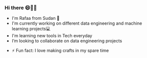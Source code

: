 ### Hi there 😄👋👋
- I'm Rafaa from Sudan 🏡
- I'm currently working on different data engineering and machine learning projects💻
- I'm learning new tools in Tech everyday
- I’m looking to collaborate on data engineering projects
<!-- - Reach me [![website](./icons/twitter-light.png)](https://twitter.com/RafaaAhmed19#gh-light-mode-only)
[![website](./icons/twitter-dark.png)](https://twitter.com/RafaaAhmed19#gh-dark-mode-only)
&nbsp;&nbsp;
[![website](./icons/linkedin.png)](https://www.linkedin-light.com/in/rafaa-ahmed-0b380923a/#gh-light-mode-only) 
[![website](./icons/linkedin.png)](https://www.linkedin-dark.com/in/rafaa-ahmed-0b380923a/#gh-dark-mode-only) 
-->

- ⚡ Fun fact: I love making crafts in my spare time


<!-- 
![Rafaa's github stats](https://github-readme-stats.vercel.app/api?username=rafaesam) -->


<!-- [![website](./i/medium-light5.svg)](https://medium.com/@rafaesam0#) -->
